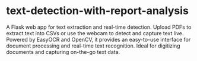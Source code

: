 # text-detection-with-report-analysis
A Flask web app for text extraction and real-time detection. Upload PDFs to extract text into CSVs or use the webcam to detect and capture text live. Powered by EasyOCR and OpenCV, it provides an easy-to-use interface for document processing and real-time text recognition. Ideal for digitizing documents and capturing on-the-go text data.
